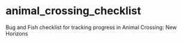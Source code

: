 # animal_crossing_checklist
Bug and Fish checklist for tracking progress in Animal Crossing: New Horizons
